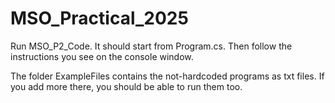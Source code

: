 # MSO_Practical_2025

Run MSO_P2_Code. It should start from Program.cs. Then follow the instructions you see on the console window.

The folder ExampleFiles contains the not-hardcoded programs as txt files. If you add more there, you should be able to run them too.